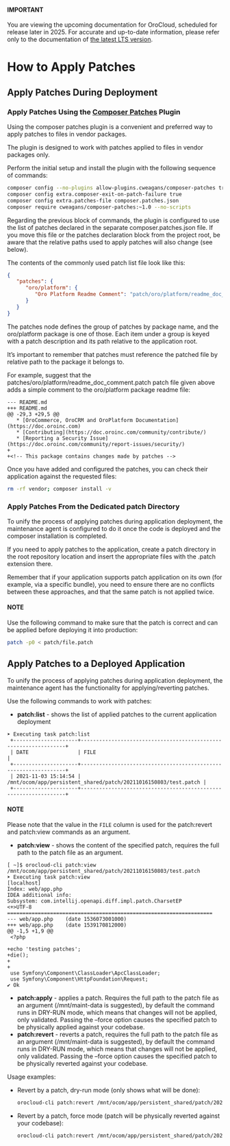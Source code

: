 <a id="orocloud-maintenance-patches"></a>

#### IMPORTANT
You are viewing the upcoming documentation for OroCloud, scheduled for release later in 2025. For accurate and up-to-date information, please refer only to the documentation of <a href="https://doc.oroinc.com/cloud/" target="_blank">the latest LTS version</a>.

# How to Apply Patches

## Apply Patches During Deployment

### Apply Patches Using the <a href="https://github.com/cweagans/composer-patches/blob/1.x/README.md" target="_blank">Composer Patches</a> Plugin

Using the composer patches plugin is a convenient and preferred way to apply patches to files in vendor packages.

The plugin is designed to work with patches applied to files in vendor packages only.

Perform the initial setup and install the plugin with the following sequence of commands:

```bash
composer config --no-plugins allow-plugins.cweagans/composer-patches true
composer config extra.composer-exit-on-patch-failure true
composer config extra.patches-file composer.patches.json
composer require cweagans/composer-patches:~1.0 --no-scripts
```

Regarding the previous block of commands, the plugin is configured to use the list of patches declared in the separate composer.patches.json file. If you move this file or the patches declaration block from the project root, be aware that the relative paths used to apply patches will also change (see below).

The contents of the commonly used patch list file look like this:

```json
{
   "patches": {
      "oro/platform": {
         "Oro Platform Readme Comment": "patch/oro/platform/readme_doc_comment.patch"
      }
   }
}
```

The patches node defines the group of patches by package name, and the oro/platform package is one of those. Each item under a group is keyed with a patch description and its path relative to the application root.

It’s important to remember that patches must reference the patched file by relative path to the package it belongs to.

For example, suggest that the patches/oro/platform/readme_doc_comment.patch patch file given above adds a simple comment to the oro/platform package readme file:

```none
--- README.md
+++ README.md
@@ -29,3 +29,5 @@
   * [OroCommerce, OroCRM and OroPlatform Documentation](https://doc.oroinc.com)
   * [Contributing](https://doc.oroinc.com/community/contribute/)
   * [Reporting a Security Issue](https://doc.oroinc.com/community/report-issues/security/)
+
+<!-- This package contains changes made by patches -->
```

Once you have added and configured the patches, you can check their application against the requested files:

```bash
rm -rf vendor; composer install -v
```

### Apply Patches From the Dedicated patch Directory

To unify the process of applying patches during application deployment, the maintenance agent is configured to do it once the code is deployed and the composer installation is completed.

If you need to apply patches to the application, create a patch directory in the root repository location and insert the appropriate files with the .patch extension there.

Remember that if your application supports patch application on its own (for example, via a specific bundle), you need to ensure there are no conflicts between these approaches, and that the same patch is not applied twice.

#### NOTE
Use the following command to make sure that the patch is correct and can be applied before deploying it into production:

```bash
patch -p0 < patch/file.patch
```

## Apply Patches to a Deployed Application

To unify the process of applying patches during application deployment, the maintenance agent has the functionality for applying/reverting patches.

Use the following commands to work with patches:

* **patch:list** - shows the list of applied patches to the current application deployment

```none
➤ Executing task patch:list
 +---------------------+-----------------------------------------------------------------+
 | DATE                | FILE                                                            |
 +---------------------+-----------------------------------------------------------------+
 | 2021-11-03 15:14:54 | /mnt/ocom/app/persistent_shared/patch/20211016150803/test.patch |
 +---------------------+-----------------------------------------------------------------+
```

#### NOTE
Please note that the value in the `FILE` column is used for the patch:revert and patch:view commands as an argument.

* **patch:view** - shows the content of the specified patch, requires the full path to the patch file as an argument.

```none
[ ~]$ orocloud-cli patch:view /mnt/ocom/app/persistent_shared/patch/20211016150803/test.patch
➤ Executing task patch:view
[localhost]
Index: web/app.php
IDEA additional info:
Subsystem: com.intellij.openapi.diff.impl.patch.CharsetEP
<+>UTF-8
===================================================================
--- web/app.php    (date 1536073001000)
+++ web/app.php    (date 1539170812000)
@@ -1,5 +1,9 @@
 <?php

+echo 'testing patches';
+die();
+
+
 use Symfony\Component\ClassLoader\ApcClassLoader;
 use Symfony\Component\HttpFoundation\Request;
✔ Ok
```

* **patch:apply**  - applies a patch. Requires the full path to the patch file as an argument (/mnt/maint-data is suggested), by default the command runs in DRY-RUN mode, which means that changes will not be applied, only validated. Passing the –force option causes the specified patch to be physically applied against your codebase.
* **patch:revert** - reverts a patch, requires the full path to the patch file as an argument (/mnt/maint-data is suggested), by default the command runs in DRY-RUN mode, which means that changes will not be applied, only validated. Passing the –force option causes the specified patch to be physically reverted against your codebase.

Usage examples:

* Revert by a patch, dry-run mode (only shows what will be done):
  ```bash
  orocloud-cli patch:revert /mnt/ocom/app/persistent_shared/patch/20211016150803/test.patch
  ```
* Revert by a patch, force mode (patch will be physically reverted against your codebase):
  ```bash
  orocloud-cli patch:revert /mnt/ocom/app/persistent_shared/patch/20211016150803/test.patch --force
  ```
